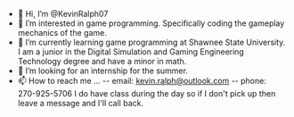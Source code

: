 - 👋 Hi, I’m @KevinRalph07
- 👀 I’m interested in game programming. Specifically coding the gameplay mechanics of the game.
- 🌱 I’m currently learning game programming at Shawnee State University. I am a junior in the Digital Simulation and Gaming Engineering Technology degree
      and have a minor in math.
- 💞️ I’m looking for an internship for the summer.
- 📫 How to reach me ...
-- email: kevin.ralph@outlook.com
-- phone: 270-925-5706  I do have class during the day so if I don't pick up then leave a message and I'll call back.

